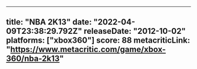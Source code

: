 
---
title: "NBA 2K13"
date: "2022-04-09T23:38:29.792Z"
releaseDate: "2012-10-02"
platforms: ["xbox360"]
score: 88
metacriticLink: "https://www.metacritic.com/game/xbox-360/nba-2k13"
---
